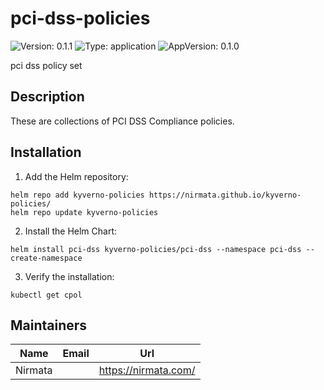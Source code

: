 # pci-dss-policies

![Version: 0.1.1](https://img.shields.io/badge/Version-0.1.1-informational?style=flat-square) ![Type: application](https://img.shields.io/badge/Type-application-informational?style=flat-square) ![AppVersion: 0.1.0](https://img.shields.io/badge/AppVersion-0.1.0-informational?style=flat-square)

pci dss policy set

## Description

These are collections of PCI DSS Compliance policies.

## Installation

1. Add the Helm repository:

```console
helm repo add kyverno-policies https://nirmata.github.io/kyverno-policies/
helm repo update kyverno-policies
```

2. Install the Helm Chart:

```console
helm install pci-dss kyverno-policies/pci-dss --namespace pci-dss --create-namespace
```

3. Verify the installation:

```console
kubectl get cpol
```

## Maintainers

| Name | Email | Url |
| ---- | ------ | --- |
| Nirmata |  | <https://nirmata.com/> |
